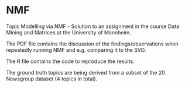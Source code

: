 # NMF
Topic Modelling via NMF -  Solution to an assignment in the course Data Mining and Matrices at the University of Mannheim. 

The PDF file contains the discussion of the findings/observations when repeatedly running NMF and e.g. comparing it to the SVD. 

The R file contains the code to reproduce the results.

The ground truth topics are being derived from a subset of the 20 Newsgroup dataset (4 topics in total).
